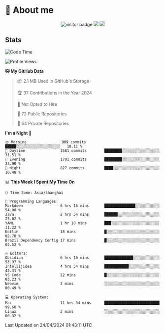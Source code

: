 <!-- ![](https://youpai.roccoshi.top/img/20200804214216.png) -->

# 🧐 About me
 
<p align="center">
<img src="https://visitor-badge.laobi.icu/badge?page_id=Lincest.Lincest&title=hits" alt="visitor badge"/>
<a href="mailto:imroccoshi@gmail.com"><img src="https://img.shields.io/badge/gmail-imroccoshi%40gmail.com-red"></a>
<a href="https://blog.roccoshi.top"><img src="https://img.shields.io/badge/blog-roccoshi-green"></a>
</p>

## Stats

<!--START_SECTION:waka-->
![Code Time](http://img.shields.io/badge/Code%20Time-1%2C081%20hrs%2036%20mins-blue)

![Profile Views](http://img.shields.io/badge/Profile%20Views-2-blue)

**🐱 My GitHub Data** 

> 📦 2.1 MB Used in GitHub's Storage 
 > 
> 🏆 37 Contributions in the Year 2024
 > 
> 🚫 Not Opted to Hire
 > 
> 📜 73 Public Repositories 
 > 
> 🔑 64 Private Repositories 
 > 
**I'm a Night 🦉** 

```text
🌞 Morning                909 commits         █████░░░░░░░░░░░░░░░░░░░░   18.11 % 
🌆 Daytime                1581 commits        ████████░░░░░░░░░░░░░░░░░   31.51 % 
🌃 Evening                1701 commits        ████████░░░░░░░░░░░░░░░░░   33.90 % 
🌙 Night                  827 commits         ████░░░░░░░░░░░░░░░░░░░░░   16.48 % 
```


📊 **This Week I Spent My Time On** 

```text
🕑︎ Time Zone: Asia/Shanghai

💬 Programming Languages: 
Markdown                 6 hrs 16 mins       ██████████████░░░░░░░░░░░   54.00 % 
Java                     2 hrs 54 mins       ██████░░░░░░░░░░░░░░░░░░░   25.02 % 
YAML                     1 hr 18 mins        ███░░░░░░░░░░░░░░░░░░░░░░   11.22 % 
Kotlin                   18 mins             █░░░░░░░░░░░░░░░░░░░░░░░░   02.70 % 
Brazil Dependency Config 17 mins             █░░░░░░░░░░░░░░░░░░░░░░░░   02.52 % 

🔥 Editors: 
Obsidian                 6 hrs 16 mins       █████████████░░░░░░░░░░░░   53.97 % 
Intellijidea             4 hrs 54 mins       ███████████░░░░░░░░░░░░░░   42.31 % 
VS Code                  22 mins             █░░░░░░░░░░░░░░░░░░░░░░░░   03.23 % 
Neovim                   3 mins              ░░░░░░░░░░░░░░░░░░░░░░░░░   00.49 % 

💻 Operating System: 
Mac                      11 hrs 34 mins      █████████████████████████   99.68 % 
Linux                    2 mins              ░░░░░░░░░░░░░░░░░░░░░░░░░   00.32 % 
```


 Last Updated on 24/04/2024 01:43:11 UTC
<!--END_SECTION:waka-->


